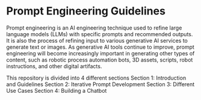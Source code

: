 # Prompt Engineering Guidelines

Prompt engineering is an AI engineering technique used to refine large language models (LLMs) with specific prompts and recommended outputs. It is also the process of refining input to various generative AI services to generate text or images. As generative AI tools continue to improve, prompt engineering will become increasingly important in generating other types of content, such as robotic process automation bots, 3D assets, scripts, robot instructions, and other digital artifacts.

This repository is divided into 4 different sections
Section 1: Introduction and Guidelines
Section 2: Iterative Prompt Development
Section 3: Different Use Cases
Section 4: Building a Chatbot
